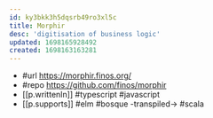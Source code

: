 ```yaml
---
id: ky3bkk3h5dqsrb49ro3xl5c
title: Morphir
desc: 'digitisation of business logic'
updated: 1698165928492
created: 1698163163281
---
```


- #url https://morphir.finos.org/
- #repo https://github.com/finos/morphir
- [[p.writtenIn]] #typescript #javascript
- [[p.supports]] #elm #bosque -transpiled-> #scala